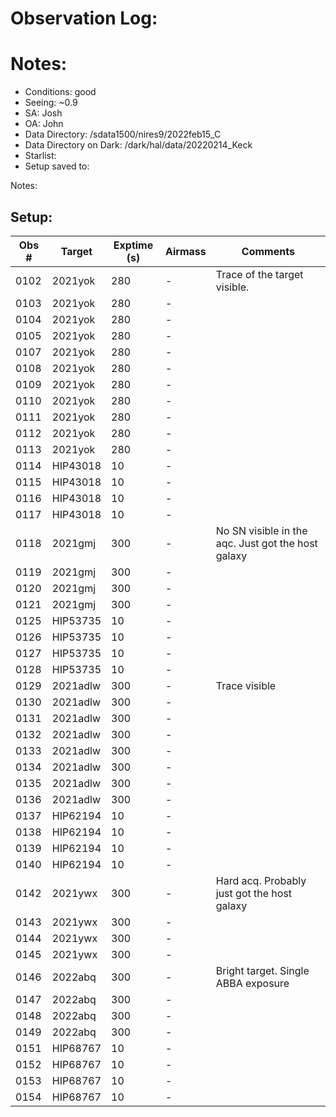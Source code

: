 # Observation Log:

# Notes:

* Conditions: good
* Seeing: ~0.9
* SA: Josh
* OA: John
* Data Directory: /sdata1500/nires9/2022feb15_C
* Data Directory on Dark: /dark/hal/data/20220214_Keck
* Starlist: 
* Setup saved to: 

Notes:


## Setup:


| Obs #     | Target      | Exptime (s) | Airmass | Comments                                                   |
|-----------|-------------|-------------|---------|------------------------------------------------------------|
|0102       |   2021yok   |280          |    -    | Trace of the target visible.
|0103       |   2021yok   |280          |    -    | 
|0104       |   2021yok   |280          |    -    | 
|0105       |   2021yok   |280          |    -    | 
|0107       |   2021yok   |280          |    -    | 
|0108       |   2021yok   |280          |    -    | 
|0109       |   2021yok   |280          |    -    | 
|0110       |   2021yok   |280          |    -    | 
|0111       |   2021yok   |280          |    -    | 
|0112       |   2021yok   |280          |    -    | 
|0113       |   2021yok   |280          |    -    | 
|0114       |   HIP43018  |10           |    -    | 
|0115       |   HIP43018  |10           |    -    | 
|0116       |   HIP43018  |10           |    -    | 
|0117       |   HIP43018  |10           |    -    | 
|0118       |   2021gmj   |300          |    -    | No SN visible in the aqc. Just got the host galaxy
|0119       |   2021gmj   |300          |    -    |
|0120       |   2021gmj   |300          |    -    |
|0121       |   2021gmj   |300          |    -    |
|0125       |   HIP53735  |10           |    -    | 
|0126       |   HIP53735  |10           |    -    | 
|0127       |   HIP53735  |10           |    -    | 
|0128       |   HIP53735  |10           |    -    | 
|0129       |   2021adlw  |300          |    -    | Trace visible 
|0130       |   2021adlw  |300          |    -    | 
|0131       |   2021adlw  |300          |    -    | 
|0132       |   2021adlw  |300          |    -    | 
|0133       |   2021adlw  |300          |    -    | 
|0134       |   2021adlw  |300          |    -    | 
|0135       |   2021adlw  |300          |    -    | 
|0136       |   2021adlw  |300          |    -    | 
|0137       |   HIP62194  |10           |    -    | 
|0138       |   HIP62194  |10           |    -    | 
|0139       |   HIP62194  |10           |    -    | 
|0140       |   HIP62194  |10           |    -    | 
|0142       |   2021ywx   |300          |    -    | Hard acq. Probably just got the host galaxy
|0143       |   2021ywx   |300          |    -    |
|0144       |   2021ywx   |300          |    -    |
|0145       |   2021ywx   |300          |    -    |
|0146       |   2022abq   |300          |    -    | Bright target. Single ABBA exposure
|0147       |   2022abq   |300          |    -    |
|0148       |   2022abq   |300          |    -    |
|0149       |   2022abq   |300          |    -    |
|0151       |   HIP68767  |10           |    -    |
|0152       |   HIP68767  |10           |    -    |
|0153       |   HIP68767  |10           |    -    |
|0154       |   HIP68767  |10           |    -    |
